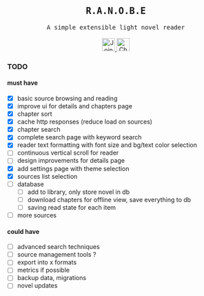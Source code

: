 <div align="center">
    <h2><samp>R.A.N.O.B.E</samp></h2>
    <samp>A simple extensible light novel reader</samp>
    <br/><br/>
    <a href="https://discord.gg/96wsWZ6M" title="Join Discord">
        <img height='30' src="https://img.shields.io/badge/discord-5865F2?style=flat&logo=discord&logoColor=white" alt="Join Discord" title="Join Discord">
    </a>
    <a href="https://github.com/ap-atul" title="Github">
        <img height='30' src="https://img.shields.io/badge/github-ffffff?style=flat&logo=github&logoColor=black" alt="Check Github" title="Check Github">
    </a>
</div>

### TODO

#### must have

- [x] basic source browsing and reading
- [x] improve ui for details and chapters page
- [x] chapter sort
- [x] cache http responses (reduce load on sources)
- [x] chapter search
- [x] complete search page with keyword search
- [x] reader text formatting with font size and bg/text color selection
- [ ] continuous vertical scroll for reader
- [ ] design improvements for details page
- [x] add settings page with theme selection
- [x] sources list selection
- [ ] database
    - [ ] add to library, only store novel in db
    - [ ] download chapters for offline view, save everything to db
    - [ ] saving read state for each item
- [ ] more sources

#### could have

- [ ] advanced search techniques
- [ ] source management tools ?
- [ ] export into x formats
- [ ] metrics if possible
- [ ] backup data, migrations
- [ ] novel updates
